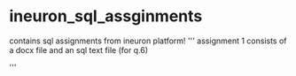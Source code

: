 # ineuron_sql_assginments
contains sql assignments from ineuron platform!
'''
assignment 1 consists of a docx file and an sql text file (for q.6)

'''
